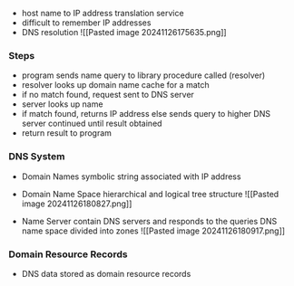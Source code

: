 - host name to IP address translation service
- difficult to remember IP addresses
- DNS resolution ![[Pasted image 20241126175635.png]]

### Steps
- program sends name query to library procedure called (resolver)
- resolver looks up domain name cache for a match
- if no match found, request sent to DNS server
- server looks up name 
- if match found, returns IP address
	  else sends query to higher DNS server
		  continued until result obtained
- return result to program

### DNS System
- Domain Names
	  symbolic string associated with IP address
- Domain Name Space
	  hierarchical and logical tree structure
	  ![[Pasted image 20241126180827.png]]
	  
- Name Server
	  contain DNS servers and responds to the queries
	  DNS name space divided into zones
	  ![[Pasted image 20241126180917.png]]

### Domain Resource Records
- DNS data stored as domain resource records